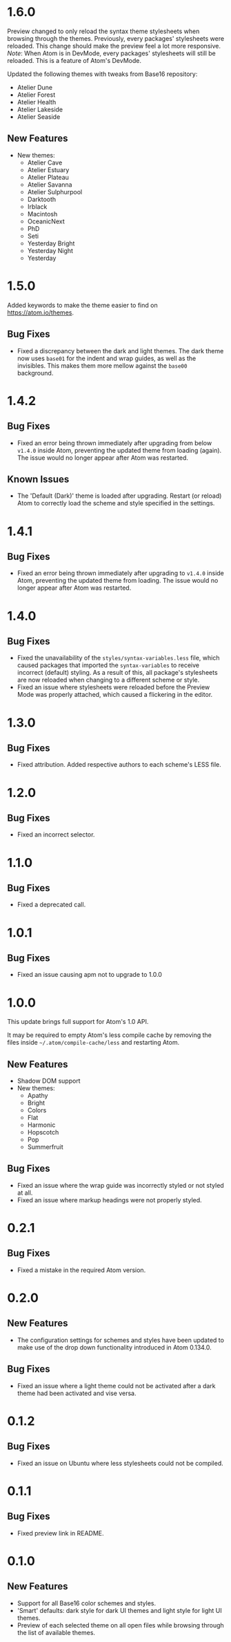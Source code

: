 1.6.0
=====

Preview changed to only reload the syntax theme stylesheets when browsing through the themes. Previously, every packages' stylesheets were reloaded. This change should make the preview feel a lot more responsive.\
*Note*: When Atom is in DevMode, every packages' stylesheets will still be reloaded. This is a feature of Atom's DevMode.

Updated the following themes with tweaks from Base16 repository:
- Atelier Dune
- Atelier Forest
- Atelier Health
- Atelier Lakeside
- Atelier Seaside

## New Features
- New themes:
  - Atelier Cave
  - Atelier Estuary
  - Atelier Plateau
  - Atelier Savanna
  - Atelier Sulphurpool
  - Darktooth
  - Irblack
  - Macintosh
  - OceanicNext
  - PhD
  - Seti
  - Yesterday Bright
  - Yesterday Night
  - Yesterday

1.5.0
=====

Added keywords to make the theme easier to find on https://atom.io/themes.

## Bug Fixes
- Fixed a discrepancy between the dark and light themes. The dark theme now uses `base01` for the indent and wrap guides, as well as the invisibles. This makes them more mellow against the `base00` background.

1.4.2
=====

## Bug Fixes
- Fixed an error being thrown immediately after upgrading from below `v1.4.0` inside Atom, preventing the updated theme from loading (again). The issue would no longer appear after Atom was restarted.

## Known Issues
- The 'Default (Dark)' theme is loaded after upgrading. Restart (or reload) Atom to correctly load the scheme and style specified in the settings.

1.4.1
=====

## Bug Fixes
- Fixed an error being thrown immediately after upgrading to `v1.4.0` inside Atom, preventing the updated theme from loading. The issue would no longer appear after Atom was restarted.

1.4.0
=====

## Bug Fixes
- Fixed the unavailability of the `styles/syntax-variables.less` file, which caused packages that imported the `syntax-variables` to receive incorrect (default) styling. As a result of this, all package's stylesheets are now reloaded when changing to a different scheme or style.
- Fixed an issue where stylesheets were reloaded before the Preview Mode was properly attached, which caused a flickering in the editor.

1.3.0
=====

## Bug Fixes
- Fixed attribution. Added respective authors to each scheme's LESS file.

1.2.0
=====

## Bug Fixes
- Fixed an incorrect selector.

1.1.0
=====

## Bug Fixes
- Fixed a deprecated call.

1.0.1
=====

## Bug Fixes
- Fixed an issue causing apm not to upgrade to 1.0.0

1.0.0
=====

This update brings full support for Atom's 1.0 API.

It may be required to empty Atom's less compile cache by removing the files inside `~/.atom/compile-cache/less` and restarting Atom.

## New Features
- Shadow DOM support
- New themes:
  - Apathy
  - Bright
  - Colors
  - Flat
  - Harmonic
  - Hopscotch
  - Pop
  - Summerfruit

## Bug Fixes
- Fixed an issue where the wrap guide was incorrectly styled or not styled at all.
- Fixed an issue where markup headings were not properly styled.

0.2.1
=====

## Bug Fixes
- Fixed a mistake in the required Atom version.

0.2.0
=====

## New Features
- The configuration settings for schemes and styles have been updated to make use of the drop down functionality introduced in Atom 0.134.0.

## Bug Fixes
- Fixed an issue where a light theme could not be activated after a dark theme had been activated and vise versa.

0.1.2
=====

## Bug Fixes
- Fixed an issue on Ubuntu where less stylesheets could not be compiled.

0.1.1
=====

## Bug Fixes
- Fixed preview link in README.

0.1.0
=====

## New Features
- Support for all Base16 color schemes and styles.
- 'Smart' defaults: dark style for dark UI themes and light style for light UI themes.
- Preview of each selected theme on all open files while browsing through the list of available themes.
